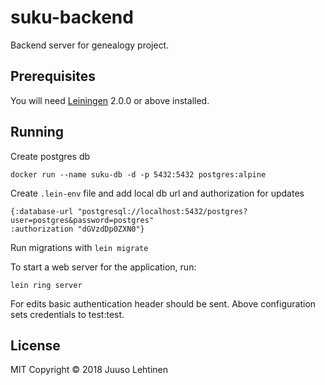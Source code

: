 # suku-backend

Backend server for genealogy project.

## Prerequisites

You will need [Leiningen][] 2.0.0 or above installed.

[leiningen]: https://github.com/technomancy/leiningen

## Running 

Create postgres db
    
    docker run --name suku-db -d -p 5432:5432 postgres:alpine

Create `.lein-env` file and add local db url and authorization for updates

    {:database-url "postgresql://localhost:5432/postgres?user=postgres&password=postgres"
    :authorization "dGVzdDp0ZXN0"}

Run migrations with `lein migrate`

To start a web server for the application, run:

    lein ring server

For edits basic authentication header should be sent. Above configuration sets credentials to test:test.

## License

MIT
Copyright © 2018 Juuso Lehtinen
